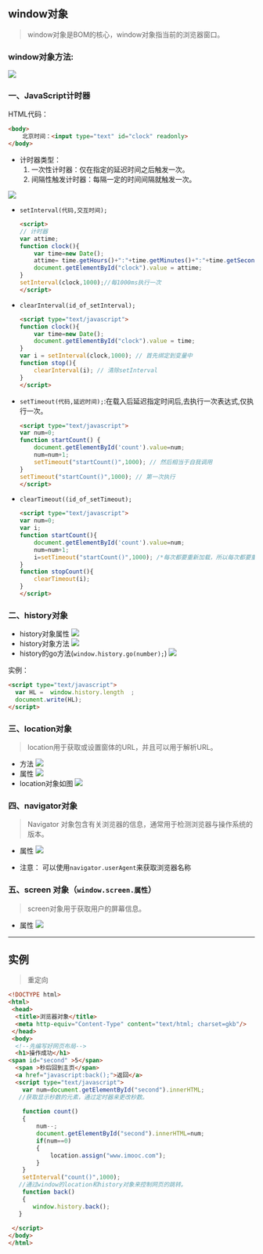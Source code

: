## window对象
> window对象是BOM的核心，window对象指当前的浏览器窗口。

### window对象方法:
![](Window对象/1.jpg)

### 一、JavaScript计时器

HTML代码：
```html
<body>
    北京时间：<input type="text" id="clock" readonly>
</body>
```


- 计时器类型：
    1. 一次性计时器：仅在指定的延迟时间之后触发一次。
    2. 间隔性触发计时器：每隔一定的时间间隔就触发一次。

![](Window对象/2.jpg)

- `setInterval(代码,交互时间);`
    ```html
    <script>
    // 计时器
    var attime;
    function clock(){
        var time=new Date();          
        attime= time.getHours()+":"+time.getMinutes()+":"+time.getSeconds();
        document.getElementById("clock").value = attime;
    }
    setInterval(clock,1000);//每1000ms执行一次
    </script>
    ```
- `clearInterval(id_of_setInterval);`
    ```html
    <script type="text/javascript">
    function clock(){
        var time=new Date();               	  
        document.getElementById("clock").value = time;
    }
    var i = setInterval(clock,1000); // 首先绑定到变量中
    function stop(){
        clearInterval(i); // 清除setInterval
    }
    </script>
    ```
- `setTimeout(代码,延迟时间);`:在载入后延迟指定时间后,去执行一次表达式,仅执行一次。
    ```html
    <script type="text/javascript">
    var num=0;
    function startCount() {
        document.getElementById('count').value=num;
        num=num+1;
        setTimeout("startCount()",1000); // 然后相当于自我调用
    }
    setTimeout("startCount()",1000); // 第一次执行
    </script>
    ```
- `clearTimeout((id_of_setTimeout);`
    ```html
    <script type="text/javascript">
    var num=0;
    var i;
    function startCount(){
        document.getElementById('count').value=num;
        num=num+1;
        i=setTimeout("startCount()",1000); /*每次都要重新加载，所以每次都要重新付给变量*/
    }
    function stopCount(){
        clearTimeout(i);
    }
    </script>
    ```

### 二、history对象

- history对象属性
    ![](Window对象/3.jpg)
- history对象方法
    ![](Window对象/4.jpg)
- history的go方法(`window.history.go(number);`)
    ![](Window对象/5.jpg)

实例：
```html
<script type="text/javascript">
  var HL =  window.history.length  ;
  document.write(HL);
</script>
```

### 三、location对象
> location用于获取或设置窗体的URL，并且可以用于解析URL。

- 方法
    ![](Window对象/6.jpg)
- 属性
    ![](Window对象/7.jpg)
- location对象如图
    ![](Window对象/8.jpg)

### 四、navigator对象
> Navigator 对象包含有关浏览器的信息，通常用于检测浏览器与操作系统的版本。

- 属性
    ![](Window对象/9.jpg)

- 注意：
    可以使用`navigator.userAgent`来获取浏览器名称

### 五、screen 对象（`window.screen.属性`）
> screen对象用于获取用户的屏幕信息。

- 属性
    ![](Window对象/10.jpg)

<hr/>

## 实例
> 重定向

```html
<!DOCTYPE html>
<html>
 <head>
  <title>浏览器对象</title>  
  <meta http-equiv="Content-Type" content="text/html; charset=gkb"/>   
 </head>
 <body>
  <!--先编写好网页布局-->
  <h1>操作成功</h1>
<span id="second" >5</span>
  <span >秒后回到主页</span>
  <a href="javascript:back();">返回</a>
  <script type="text/javascript">  
    var num=document.getElementById("second").innerHTML;
   //获取显示秒数的元素，通过定时器来更改秒数。
  
    function count()
    {
        num--;
        document.getElementById("second").innerHTML=num;
        if(num==0)
        {
            location.assign("www.imooc.com");
        }
    }
    setInterval("count()",1000);
   //通过window的location和history对象来控制网页的跳转。
    function back()
    {
       window.history.back();
   }
   
 </script> 
</body>
</html>
```